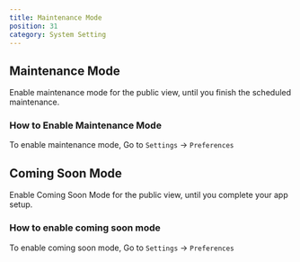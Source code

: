 ```yaml
---
title: Maintenance Mode
position: 31
category: System Setting
---
```


## Maintenance Mode

Enable maintenance mode for the public view, until you finish the scheduled maintenance.

### How to Enable Maintenance Mode

To enable maintenance mode, Go to `Settings` -> `Preferences`

## Coming Soon Mode

Enable Coming Soon Mode for the public view, until you complete your app setup.

### How to enable coming soon mode

To enable coming soon mode, Go to `Settings` -> `Preferences`
